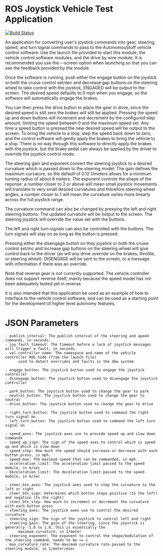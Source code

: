 # ROS Joystick Vehicle Test Application #

[![Build Status](https://travis-ci.org/astuff/joystick_vehicle_test.svg?branch=master)](https://travis-ci.org/astuff/joystick_vehicle_test)

An application for converting user's joystick commands into gear, steering, speed, and turn signal commands
to pass to the AutonomouStuff vehicle control software.  Use the launch file provided to start this module,
the vehicle control software modules, and the drive by wire module.  It is recommended you use the --screen
option when launching so that you can see the feedback provided by the module.

Once the software is running, push either the engage button on the joystick or both the cruise control set/dec and
 decrease gap buttons on the steering wheel to take control with the joystick, ENGAGED will be output to the screen.
The desired speed defaults to 0 mph when you engage, so the software will automatically engage the brakes.

You can then press the drive button to place the gear in drive, since the desired speed is still zero the brakes
will still be applied.  Pressing the speed up and down buttons will increment and decrement by the configured step
amount, limiting the speed between 0 and the maximum speed set.  Any time a speed button is pressed the new desired
speed will be output to the screen.  To bring the vehicle to a stop, step the speed back down to zero, and the control
software will gently apply the brakes to bring the vehicle to a stop.  There is no way through this software to directly
apply the brakes with the joystick, but the brake pedal can always be applied by the driver to override the joystick
control mode.

The steering gain and exponent convert the steering joystick to a desired curvature which is passed down to the
steering model.  The gain defines the maximum curvature, so the default of 0.12 1/meters allows for a minimum turning
radius of about 8 meters.  The exponent controls the shape of the reponse: a number closer to 2 or above will mean
small joystick movements will translate to very small desired curvatures and therefore steering wheel angles,
a number closer to 1 will mean the curvature varies more linearly across the full joystick range. 

The curvature command can also be changed by pressing the left and right steering buttons.  The updated curvature
will be output to the screen.  The steering joystick will override the value set with the buttons.

The left and right turn signals can also be controlled with the buttons.  The turn signals will stay on as long
as the button is pressed.

Pressing either the disengage button on they joystick or both the cruise control set/inc and increase gap buttons on
the steering wheel will give control back to the driver (as will any drive override on the brakes, throttle, or
 steering wheel).  DISENGAGE will be sent to the screen, or a message with information if there was an override.

Note that reverse gear is not currently supported.  The vehicle controller does not support reverse itself, mainly
because the speed model has not been adequately tested yet in reverse.

It is also intended that this application be used as an example of how to interface to the vehicle control software,
 and can be used as a starting point for the development of higher level autonomy features.

# JSON Parameters #
    - publish_interval: The publish interval of the steering and apeed commands, in seconds.
    - joy_fault_timeout: The timeout before a lack of joystick messages will trigger a fault, in seconds.
    - vel_controller_name: The namespace and name of the vehicle controller ROS node (from the launch file)
          used to detect overrides and faults in the dbw system

    - engage_button: The joystick button used to engage the joystick controller
    - disengage_button: The joystick button used to disengage the joystick controller

    - park_button: The joystick button used to change the gear to park
    - neutral_button: The joystick button used to change the gear to neutral
    - drive_button: The joystick button used to change the gear to drive

    - right_turn_button: The joystick button used to command the right turn signal on
    - left_turn_button: The joystick button used to command the left turn signal on

    - speed_axes: The joystick axes use to provide speed up and slow down commands
    - speed_up_sign: The sign of the speed axes to control which is speed up and which is slow down
    - speed_step: How much the speed should increase or decrease with each button press, in mph.
    - speed_max: The maximum speed that can be commanded, in mph.
    - acceleration_limit: The acceleration limit passed to the speed module, in m/sec
    - deceleration_limit: The deceleration limit passed to the speed module, in m/sec

    - steer_btn_axes: The joystick axes used to step the curvature to the left or right
    - steer_btn_sign: Determines which button steps positive (to the left) and negative (to the right)
    - steer_btn_step: How much to increment or decrement the curvature with each button press
    - steering_axes: The joystick axes use to control the desired curvature
    - steering_sign: The sign of the joystick to control left and right
    - steering_gain: The gain of the steering, since the joystick is generally -1.0 to 1.0, this is essentially the
          maximum curvature, in 1/meter
    - steering_exponent: The exponent to control the shape/modulation of the steering command, needs to be >= 1
    - max_curvature_rate: The maximum curvature rate passed to the steering module, in 1/meter/msec
